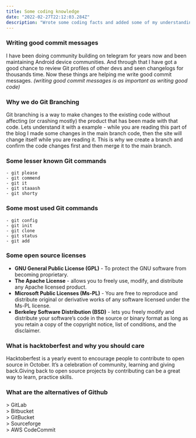 ```yaml
---
title: Some coding knowledge
date: "2022-02-27T22:12:03.284Z"
description: "Wrote some coding facts and added some of my understandings also. Ping me on twitter if you want anything to be added here."
---
```


### Writing good commit messages
I have been doing community building on telegram for years now and been maintaining Android device communities. And through that I have got a good chance to review Git profiles of other devs and seen changelogs for thousands time. Now these things are helping me write good commit messages. *(writing good commit messages is as important as writing good code)*

### Why we do Git Branching
Git branching is a way to make changes to the existing code without affecting (or crashing mostly) the product that has been made with that code. Lets understand it with a example - while you are reading this part of the blog I made some changes in the main branch code, then the site will change itself while you are reading it. This is why we create a branch and confirm the code changes first and then merge it to the main branch.

### Some lesser known Git commands
    - git please
    - git commend
    - git it
    - git staaash
    - git shorty

### Some most used Git commands
    - git config
    - git init
    - git clone
    - git status
    - git add

### Some open source licenses
- **GNU General Public License (GPL)** - To protect the GNU software from becoming proprietary.
- **The Apache License** - allows you to freely use, modify, and distribute any Apache licensed product.
- **Microsoft Public Licenses (Ms-PL)** - You are free to reproduce and distribute original or derivative works of any software licensed under the Ms-PL license.
- **Berkeley Software Distribution (BSD)** - lets you freely modify and distribute your software’s code in the source or binary format as long as you retain a copy of the copyright notice, list of conditions, and the disclaimer.

### What is hacktoberfest and why you should care
Hacktoberfest is a yearly event to encourage people to contribute to open source in October. It’s a celebration of community, learning and giving back.Giving back to open source projects by contributing can be a great way to learn, practice skills.

### What are the alternatives of Github
<p align="left">
> GitLab <br>
> Bitbucket <br>
> GitBucket <br>
> Sourceforge <br>
> AWS CodeCommit <br>
</p>